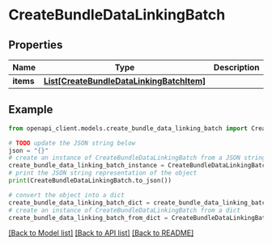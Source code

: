 # CreateBundleDataLinkingBatch


## Properties

Name | Type | Description | Notes
------------ | ------------- | ------------- | -------------
**items** | [**List[CreateBundleDataLinkingBatchItem]**](CreateBundleDataLinkingBatchItem.md) |  | 

## Example

```python
from openapi_client.models.create_bundle_data_linking_batch import CreateBundleDataLinkingBatch

# TODO update the JSON string below
json = "{}"
# create an instance of CreateBundleDataLinkingBatch from a JSON string
create_bundle_data_linking_batch_instance = CreateBundleDataLinkingBatch.from_json(json)
# print the JSON string representation of the object
print(CreateBundleDataLinkingBatch.to_json())

# convert the object into a dict
create_bundle_data_linking_batch_dict = create_bundle_data_linking_batch_instance.to_dict()
# create an instance of CreateBundleDataLinkingBatch from a dict
create_bundle_data_linking_batch_from_dict = CreateBundleDataLinkingBatch.from_dict(create_bundle_data_linking_batch_dict)
```
[[Back to Model list]](../README.md#documentation-for-models) [[Back to API list]](../README.md#documentation-for-api-endpoints) [[Back to README]](../README.md)


